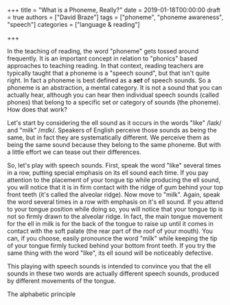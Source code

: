 +++
title = "What is a Phoneme, Really?"
date = 2019-01-18T00:00:00
draft = true
authors = ["David Braze"]
tags = ["phoneme", "phoneme awareness", "speech"]
categories = ["language & reading"]

+++

In the teaching of reading, the word "phoneme" gets tossed around
frequently. It is an important concept in relation to "phonics" based
approaches to teaching reading. In that context, reading teachers are
typically taught that a phoneme is a "speech sound", but that isn't
quite right. In fact a phoneme is best defined as a ***set*** of
speech sounds. So a phoneme is an abstraction, a mental category. It
is not a sound that you can actually hear, although you can hear then
individual speech sounds (called phones) that belong to a specific set
or category of sounds (the phoneme). How does that work?

Let's start by considering the ell sound as it occurs in the words
"like" /la&#x026A;k/ and "milk" /m&#x026A;lk/. Speakers of English
perceive those sounds as being the same, but in fact they are
systematically different. We perceive them as being the same sound
because they belong to the same phoneme. But with a little effort we
can tease out their differences.

So, let's play with speech sounds. First, speak the word "like"
several times in a row, putting special emphasis on its ell sound each
time. If you pay attention to the placement of your tongue tip while
producing the ell sound, you will notice that it is in firm contact
with the ridge of gum behind your top front teeth (it's called the
alveolar ridge). Now move to "milk". Again, speak the word several
times in a row with emphasis on it's ell sound. If you attend to your
tongue position while doing so, you will notice that your tongue tip
is not so firmly drawn to the alveolar ridge. In fact, the main tongue
movement for the ell in milk is for the back of the tongue to raise up
until it comes in contact with the soft palate (the rear part of the
roof of your mouth). You can, if you choose, easily pronounce the word
"milk" while keeping the tip of your tongue firmly tucked behind your
bottom front teeth. If you try the same thing with the word "like",
its ell sound will be noticeably defective.

This playing with speech sounds is intended to convince you that the
ell sounds in these two words are actually different speech sounds,
produced by different movements of the tongue. 

The alphabetic principle



